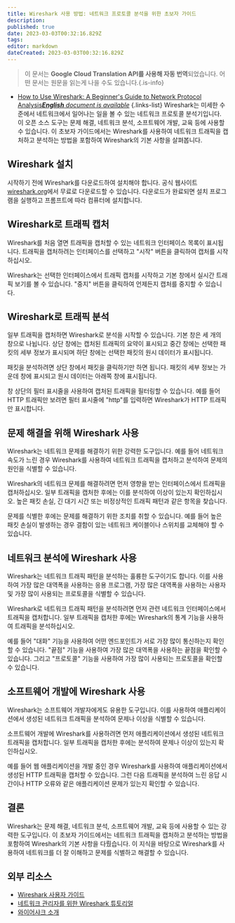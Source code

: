 ```yaml
---
title: Wireshark 사용 방법: 네트워크 프로토콜 분석을 위한 초보자 가이드
description: 
published: true
date: 2023-03-03T00:32:16.829Z
tags: 
editor: markdown
dateCreated: 2023-03-03T00:32:16.829Z
---
```


> 이 문서는 **Google Cloud Translation API를 사용해 자동 번역**되었습니다.
어떤 문서는 원문을 읽는게 나을 수도 있습니다.{.is-info}



- [How to Use Wireshark: A Beginner's Guide to Network Protocol Analysis***English** document is available*](/en/Knowledge-base/Network/how-to-use-wireshark-a-beginner-s-guide-to-network-protocol-analysis)
{.links-list}
Wireshark는 미세한 수준에서 네트워크에서 일어나는 일을 볼 수 있는 네트워크 프로토콜 분석기입니다. 이 오픈 소스 도구는 문제 해결, 네트워크 분석, 소프트웨어 개발, 교육 등에 사용할 수 있습니다. 이 초보자 가이드에서는 Wireshark를 사용하여 네트워크 트래픽을 캡처하고 분석하는 방법을 포함하여 Wireshark의 기본 사항을 살펴봅니다.

## Wireshark 설치

시작하기 전에 Wireshark를 다운로드하여 설치해야 합니다. 공식 웹사이트 [wireshark.org](https://www.wireshark.org/)에서 무료로 다운로드할 수 있습니다. 다운로드가 완료되면 설치 프로그램을 실행하고 프롬프트에 따라 컴퓨터에 설치합니다.

## Wireshark로 트래픽 캡처

Wireshark를 처음 열면 트래픽을 캡처할 수 있는 네트워크 인터페이스 목록이 표시됩니다. 트래픽을 캡처하려는 인터페이스를 선택하고 "시작" 버튼을 클릭하여 캡처를 시작하십시오.

Wireshark는 선택한 인터페이스에서 트래픽 캡처를 시작하고 기본 창에서 실시간 트래픽 보기를 볼 수 있습니다. "중지" 버튼을 클릭하여 언제든지 캡처를 중지할 수 있습니다.

## Wireshark로 트래픽 분석

일부 트래픽을 캡처하면 Wireshark로 분석을 시작할 수 있습니다. 기본 창은 세 개의 창으로 나뉩니다. 상단 창에는 캡처된 트래픽의 요약이 표시되고 중간 창에는 선택한 패킷의 세부 정보가 표시되며 하단 창에는 선택한 패킷의 원시 데이터가 표시됩니다.

패킷을 분석하려면 상단 창에서 패킷을 클릭하기만 하면 됩니다. 패킷의 세부 정보는 가운데 창에 표시되고 원시 데이터는 아래쪽 창에 표시됩니다.

창 상단의 필터 표시줄을 사용하여 캡처된 트래픽을 필터링할 수 있습니다. 예를 들어 HTTP 트래픽만 보려면 필터 표시줄에 "http"를 입력하면 Wireshark가 HTTP 트래픽만 표시합니다.

## 문제 해결을 위해 Wireshark 사용

Wireshark는 네트워크 문제를 해결하기 위한 강력한 도구입니다. 예를 들어 네트워크 속도가 느린 경우 Wireshark를 사용하여 네트워크 트래픽을 캡처하고 분석하여 문제의 원인을 식별할 수 있습니다.

Wireshark의 네트워크 문제를 해결하려면 먼저 영향을 받는 인터페이스에서 트래픽을 캡처하십시오. 일부 트래픽을 캡처한 후에는 이를 분석하여 이상이 있는지 확인하십시오. 높은 패킷 손실, 긴 대기 시간 또는 비정상적인 트래픽 패턴과 같은 항목을 찾습니다.

문제를 식별한 후에는 문제를 해결하기 위한 조치를 취할 수 있습니다. 예를 들어 높은 패킷 손실이 발생하는 경우 결함이 있는 네트워크 케이블이나 스위치를 교체해야 할 수 있습니다.

## 네트워크 분석에 Wireshark 사용

Wireshark는 네트워크 트래픽 패턴을 분석하는 훌륭한 도구이기도 합니다. 이를 사용하여 가장 많은 대역폭을 사용하는 응용 프로그램, 가장 많은 대역폭을 사용하는 사용자 및 가장 많이 사용되는 프로토콜을 식별할 수 있습니다.

Wireshark로 네트워크 트래픽 패턴을 분석하려면 먼저 관련 네트워크 인터페이스에서 트래픽을 캡처합니다. 일부 트래픽을 캡처한 후에는 Wireshark의 통계 기능을 사용하여 트래픽을 분석하십시오.

예를 들어 "대화" 기능을 사용하여 어떤 엔드포인트가 서로 가장 많이 통신하는지 확인할 수 있습니다. "끝점" 기능을 사용하여 가장 많은 대역폭을 사용하는 끝점을 확인할 수 있습니다. 그리고 "프로토콜" 기능을 사용하여 가장 많이 사용되는 프로토콜을 확인할 수 있습니다.

## 소프트웨어 개발에 Wireshark 사용

Wireshark는 소프트웨어 개발자에게도 유용한 도구입니다. 이를 사용하여 애플리케이션에서 생성된 네트워크 트래픽을 분석하여 문제나 이상을 식별할 수 있습니다.

소프트웨어 개발에 Wireshark를 사용하려면 먼저 애플리케이션에서 생성된 네트워크 트래픽을 캡처합니다. 일부 트래픽을 캡처한 후에는 분석하여 문제나 이상이 있는지 확인하십시오.

예를 들어 웹 애플리케이션을 개발 중인 경우 Wireshark를 사용하여 애플리케이션에서 생성된 HTTP 트래픽을 캡처할 수 있습니다. 그런 다음 트래픽을 분석하여 느린 응답 시간이나 HTTP 오류와 같은 애플리케이션 문제가 있는지 확인할 수 있습니다.

## 결론

Wireshark는 문제 해결, 네트워크 분석, 소프트웨어 개발, 교육 등에 사용할 수 있는 강력한 도구입니다. 이 초보자 가이드에서는 네트워크 트래픽을 캡처하고 분석하는 방법을 포함하여 Wireshark의 기본 사항을 다뤘습니다. 이 지식을 바탕으로 Wireshark를 사용하여 네트워크를 더 잘 이해하고 문제를 식별하고 해결할 수 있습니다.

## 외부 리소스

- [Wireshark 사용자 가이드](https://www.wireshark.org/docs/wsug_html/)
- [네트워크 관리자를 위한 Wireshark 튜토리얼](https://www.cbtnuggets.com/blog/certification/how-to-use-wireshark-a-beginners-tutorial)
- [와이어샤크 소개](https://www.networkcomputing.com/networking/introduction-wireshark)